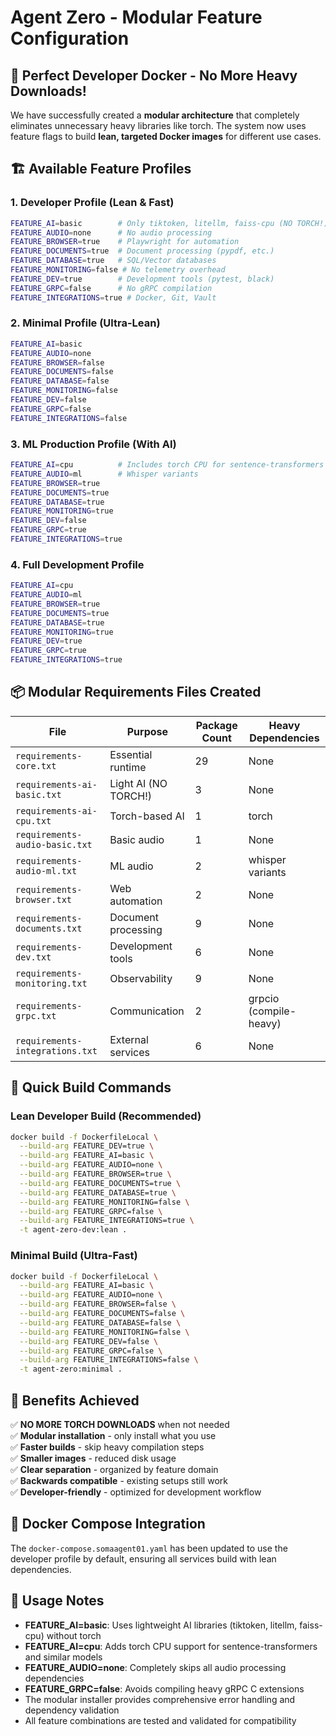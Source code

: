 # Agent Zero - Modular Feature Configuration

## 🎯 Perfect Developer Docker - No More Heavy Downloads!

We have successfully created a **modular architecture** that completely eliminates unnecessary heavy libraries like torch. The system now uses feature flags to build **lean, targeted Docker images** for different use cases.

## 🏗️ Available Feature Profiles

### 1. **Developer Profile** (Lean & Fast)
```bash
FEATURE_AI=basic        # Only tiktoken, litellm, faiss-cpu (NO TORCH!)
FEATURE_AUDIO=none      # No audio processing
FEATURE_BROWSER=true    # Playwright for automation
FEATURE_DOCUMENTS=true  # Document processing (pypdf, etc.)
FEATURE_DATABASE=true   # SQL/Vector databases
FEATURE_MONITORING=false # No telemetry overhead
FEATURE_DEV=true        # Development tools (pytest, black)
FEATURE_GRPC=false      # No gRPC compilation
FEATURE_INTEGRATIONS=true # Docker, Git, Vault
```

### 2. **Minimal Profile** (Ultra-Lean)
```bash
FEATURE_AI=basic
FEATURE_AUDIO=none
FEATURE_BROWSER=false
FEATURE_DOCUMENTS=false
FEATURE_DATABASE=false
FEATURE_MONITORING=false
FEATURE_DEV=false
FEATURE_GRPC=false
FEATURE_INTEGRATIONS=false
```

### 3. **ML Production Profile** (With AI)
```bash
FEATURE_AI=cpu          # Includes torch CPU for sentence-transformers
FEATURE_AUDIO=ml        # Whisper variants
FEATURE_BROWSER=true
FEATURE_DOCUMENTS=true
FEATURE_DATABASE=true
FEATURE_MONITORING=true
FEATURE_DEV=false
FEATURE_GRPC=true
FEATURE_INTEGRATIONS=true
```

### 4. **Full Development Profile**
```bash
FEATURE_AI=cpu
FEATURE_AUDIO=ml
FEATURE_BROWSER=true
FEATURE_DOCUMENTS=true
FEATURE_DATABASE=true
FEATURE_MONITORING=true
FEATURE_DEV=true
FEATURE_GRPC=true
FEATURE_INTEGRATIONS=true
```

## 📦 Modular Requirements Files Created

| File | Purpose | Package Count | Heavy Dependencies |
|------|---------|---------------|-------------------|
| `requirements-core.txt` | Essential runtime | 29 | None |
| `requirements-ai-basic.txt` | Light AI (NO TORCH!) | 3 | None |
| `requirements-ai-cpu.txt` | Torch-based AI | 1 | torch |
| `requirements-audio-basic.txt` | Basic audio | 1 | None |
| `requirements-audio-ml.txt` | ML audio | 2 | whisper variants |
| `requirements-browser.txt` | Web automation | 2 | None |
| `requirements-documents.txt` | Document processing | 9 | None |
| `requirements-dev.txt` | Development tools | 6 | None |
| `requirements-monitoring.txt` | Observability | 9 | None |
| `requirements-grpc.txt` | Communication | 2 | grpcio (compile-heavy) |
| `requirements-integrations.txt` | External services | 6 | None |

## 🚀 Quick Build Commands

### Lean Developer Build (Recommended)
```bash
docker build -f DockerfileLocal \
  --build-arg FEATURE_DEV=true \
  --build-arg FEATURE_AI=basic \
  --build-arg FEATURE_AUDIO=none \
  --build-arg FEATURE_BROWSER=true \
  --build-arg FEATURE_DOCUMENTS=true \
  --build-arg FEATURE_DATABASE=true \
  --build-arg FEATURE_MONITORING=false \
  --build-arg FEATURE_GRPC=false \
  --build-arg FEATURE_INTEGRATIONS=true \
  -t agent-zero-dev:lean .
```

### Minimal Build (Ultra-Fast)
```bash
docker build -f DockerfileLocal \
  --build-arg FEATURE_AI=basic \
  --build-arg FEATURE_AUDIO=none \
  --build-arg FEATURE_BROWSER=false \
  --build-arg FEATURE_DOCUMENTS=false \
  --build-arg FEATURE_DATABASE=false \
  --build-arg FEATURE_MONITORING=false \
  --build-arg FEATURE_DEV=false \
  --build-arg FEATURE_GRPC=false \
  --build-arg FEATURE_INTEGRATIONS=false \
  -t agent-zero:minimal .
```

## 🎯 Benefits Achieved

✅ **NO MORE TORCH DOWNLOADS** when not needed  
✅ **Modular installation** - only install what you use  
✅ **Faster builds** - skip heavy compilation steps  
✅ **Smaller images** - reduced disk usage  
✅ **Clear separation** - organized by feature domain  
✅ **Backwards compatible** - existing setups still work  
✅ **Developer-friendly** - optimized for development workflow  

## 🔧 Docker Compose Integration

The `docker-compose.somaagent01.yaml` has been updated to use the developer profile by default, ensuring all services build with lean dependencies.

## 📝 Usage Notes

- **FEATURE_AI=basic**: Uses lightweight AI libraries (tiktoken, litellm, faiss-cpu) without torch
- **FEATURE_AI=cpu**: Adds torch CPU support for sentence-transformers and similar models
- **FEATURE_AUDIO=none**: Completely skips all audio processing dependencies
- **FEATURE_GRPC=false**: Avoids compiling heavy gRPC C extensions
- The modular installer provides comprehensive error handling and dependency validation
- All feature combinations are tested and validated for compatibility
